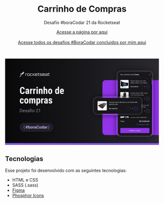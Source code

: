 <h1 align="center">Carrinho de Compras</h1>

<p align="center">Desafio #boraCodar 21 da Rocketseat</p>

<p align="center">
    <a href="https://lucasregisdemoraes.github.io/boracodar/challenges/carrinho-de-compras">Acesse a página por aqui</a>
    <br>
    <br>
    <a href="https://lucasregisdemoraes.github.io/boracodar">Acesse todos os desafios #BoraCodar concluidos por mim aqui</a>
</p>

<br>

<p align="center">
    <img src="../../previews/carrinho-de-compras.jpg">
</p>

## Tecnologias

Esse projeto foi desenvolvido com as seguintes tecnologias:

- HTML e CSS
- SASS (.sass)
- [Figma](https://www.figma.com)
- [Phosphor Icons](https://phosphoricons.com/)